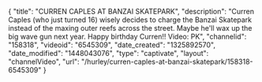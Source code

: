 {
    "title": "CURREN CAPLES AT BANZAI SKATEPARK",
    "description": "Curren Caples (who just turned 16) wisely decides to charge the Banzai Skatepark instead of the maxing outer reefs across the street. Maybe he'll wax up the big wave gun next year. Happy birthday Curren!! Video: PK",
    "channelid": "158318",
    "videoid": "6545309",
    "date_created": "1325892570",
    "date_modified": "1448043076",
    "type": "captivate",
    "layout": "channelVideo",
    "url": "\/hurley\/curren-caples-at-banzai-skatepark\/158318-6545309"
}